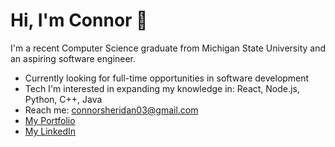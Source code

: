 # Hi, I'm Connor 👋

I'm a recent Computer Science graduate from Michigan State University and an aspiring software engineer.

- Currently looking for full-time opportunities in software development
- Tech I'm interested in expanding my knowledge in: React, Node.js, Python, C++, Java
- Reach me: [connorsheridan03@gmail.com](mailto:connorsheridan03@gmail.com)
- [My Portfolio](https://csher248.github.io)
- [My LinkedIn](https://www.linkedin.com/in/connorsheridan03/)
